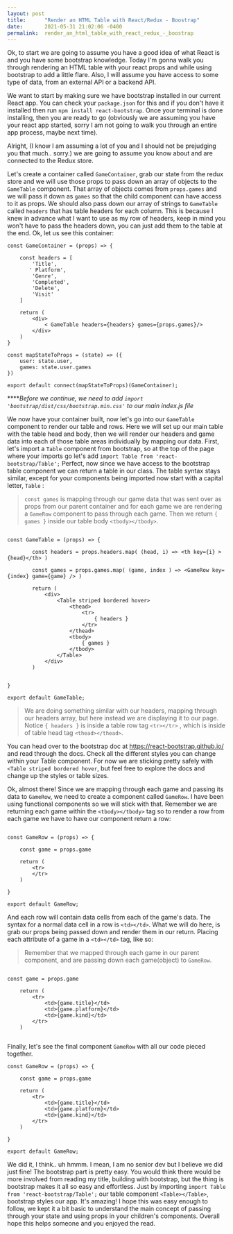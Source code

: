 ```yaml
---
layout: post
title:      "Render an HTML Table with React/Redux - Boostrap"
date:       2021-05-31 21:02:06 -0400
permalink:  render_an_html_table_with_react_redux_-_boostrap
---
```



Ok, to start we are going to assume you have a good idea of what React is and you have some bootstrap knowledge. Today I'm gonna walk you through rendering an HTML table with your react props and while using bootstrap to add a little flare. Also, I will assume you have access to some type of data, from an external API or a backend API.

We want to start by making sure we have bootstrap installed in our current React app. You can check your `package.json` for this and if you don't have it installed then run `npm install react-bootstrap`.  Once your terminal is done installing, then you are ready to go (obviously we are assuming you have your react app started, sorry I am not going to walk you through an entire app process, maybe next time).

Alright, (I know I am assuming a lot of you and I should not be prejudging you that much.. sorry.) we are going to assume you know about and are connected to the Redux store.

Let's create a container called `GameContainer`, grab our state from the redux store and we will use those props to pass down an array of objects to the `GameTable` component. That array of objects comes from `props.games` and we will pass it down as `games` so that the child component can have access to it as props. We should also pass down our array of strings to `GameTable` called `headers` that has table headers for each column. This is because I knew in advance what I want to use as my row of headers, keep in mind you won't have to pass the headers down, you can just add them to the table at the end. Ok, let us see this container:

```
const GameContainer = (props) => {

    const headers = [ 
        'Title', 
       ' Platform',
        'Genre',
        'Completed',
        'Delete',
        'Visit'
    ]

    return (
        <div>
            < GameTable headers={headers} games={props.games}/>
        </div>
    )
}

const mapStateToProps = (state) => ({
    user: state.user,
    games: state.user.games
})

export default connect(mapStateToProps)(GameContainer);
```




*****Before we continue, we need to add `import 'bootstrap/dist/css/bootstrap.min.css'`  to our main index.js file*

We now have your container built, now let's go into our `GameTable` component to render our table and rows. Here we will set up our main table with the table head and body, then we will render our headers and game data into each of those table areas individually by mapping our data. First, let's import a `Table` component from bootstrap, so at the top of the page where your imports go let's add `import Table from 'react-bootstrap/Table';` Perfect, now since we have access to the bootstrap table component we can return a table in our class. The table syntax stays similar, except for your components being imported now start with a capital letter, `Table` :


> `const games`  is mapping through our game data that was sent over as props from our parent container and for each game we are rendering a `GameRow` component to pass through each game. Then we return `{ games }` inside our table body `<tbody></tbody>`.

```

const GameTable = (props) => {

        const headers = props.headers.map( (head, i) => <th key={i} >{head}</th> ) 
				
        const games = props.games.map( (game, index ) => <GameRow key={index} game={game} /> )

        return (
            <div>
                <Table striped bordered hover>
                    <thead>
                        <tr>
                            { headers }
                        </tr>
                    </thead>
                    <tbody>
                        { games }
                    </tbody>
                </Table>
            </div>
        )


}

export default GameTable;

```

> We are doing something similar with our headers, mapping through our headers array, but here instead we are displaying it to our page. Notice `{ headers }` is inside a table row tag `<tr></tr>` , which is inside of table head tag `<thead></thead>`.


You can head over to the bootstrap doc at https://react-bootstrap.github.io/ and read through the docs. Check all the different styles you can change within your Table component. For now we are sticking pretty safely with `<Table striped bordered hover`, but feel free to explore the docs and change up the styles or table sizes.


Ok, almost there! Since we are mapping through each game and passing its data to `GameRow`, we need to create a component called `GameRow`. I have been using functional components so we will stick with that. Remember we are returning each game within the `<tbody></tbody>` tag so to render a row from each game we have to have our component return a row:

```

const GameRow = (props) => {

    const game = props.game
    
    return (
        <tr>
        </tr>
    )

}

export default GameRow;

```

And each row will contain data cells from each of the game's data. The syntax for a normal data cell in a row is `<td></td>`. What we will do here, is grab our props being passed down and render them in our return. Placing each attribute of a game in a `<td></td>` tag, like so:

> Remember that we mapped through each game in our parent component, and are passing down each game(object) to `GameRow`.

```

const game = props.game
    
    return (
        <tr>
            <td>{game.title}</td>
            <td>{game.platform}</td>
            <td>{game.kind}</td>
        </tr>
    )
		
```

Finally, let's see the final component `GameRow` with all our code pieced together.

```
const GameRow = (props) => {

    const game = props.game
    
    return (
        <tr>
            <td>{game.title}</td>
            <td>{game.platform}</td>
            <td>{game.kind}</td>
        </tr>
    )

}

export default GameRow;
```

We did it, I think.. uh hmmm. I mean, I am no senior dev but I believe we did just fine! The bootstrap part is pretty easy. You would think there would be more involved from reading my title, building with bootstrap, but the thing is bootstrap makes it all so easy and effortless. Just by importing `import Table from 'react-bootstrap/Table';` our table component `<Table></Table>`, bootstrap styles our app. It's amazing! I hope this was easy enough to follow, we kept it a bit basic to understand the main concept of passing through your state and using props in your children's components. Overall hope this helps someone and you enjoyed the read.
